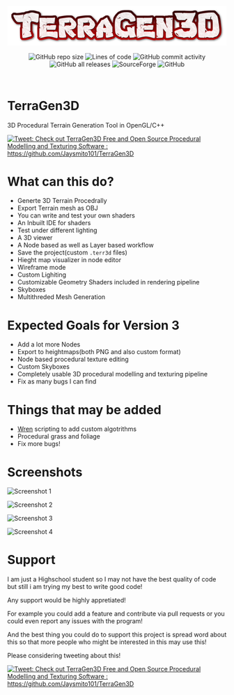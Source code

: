 <br/>
<p align="center">
    <img src="./resources/ReadmeHeader.png" border="0"></
</p>

<br/>
<p align="center">
  <img alt="GitHub repo size" src="https://img.shields.io/github/repo-size/Jaysmito101/TerraGen3D?style=for-the-badge">
  <img alt="Lines of code" src="https://img.shields.io/tokei/lines/github/Jaysmito101/TerraGen3D?style=for-the-badge">
  <img alt="GitHub commit activity" src="https://img.shields.io/github/commit-activity/w/Jaysmito101/TerraGen3D?style=for-the-badge">
    <br>
  <img alt="GitHub all releases" src="https://img.shields.io/github/downloads/Jaysmito101/TerraGen3D/total?label=Github%20Downloads&style=for-the-badge">
  <img alt="SourceForge" src="https://img.shields.io/sourceforge/dt/terragen3d?label=Source%20Forge%20Downloads&style=for-the-badge">
  <img alt="GitHub" src="https://img.shields.io/github/license/Jaysmito101/Terragen3D?style=for-the-badge">
  
</p>
<br/>


# TerraGen3D
3D Procedural Terrain Generation Tool in OpenGL/C++

<a href="https://ctt.ac/MX5_c"><img src="http://clicktotweet.com/img/tweet-graphic-4.png" alt="Tweet: Check out TerraGen3D Free and Open Source Procedural Modelling and Texturing Software : https://github.com/Jaysmito101/TerraGen3D" /></a>

# What can this do?

* Generte 3D Terrain Procedrally
* Export Terrain mesh as OBJ
* You can write and test your own shaders
* An Inbuilt IDE for shaders
* Test under different lighting
* A 3D viewer
* A Node based as well as Layer based workflow
* Save the project(custom `.terr3d` files)
* Hieght map visualizer in node editor
* Wireframe mode
* Custom Lighiting
* Customizable Geometry Shaders included in rendering pipeline
* Skyboxes
* Multithreded Mesh Generation

# Expected Goals for Version 3

* Add a lot more Nodes
* Export to heightmaps(both PNG and also custom format)
* Node based procedural texture editing
* Custom Skyboxes
* Completely usable 3D procedural modelling and texturing pipeline
* Fix as many bugs I can find

# Things that may be added

* [Wren](https://wren.io/) scripting to add custom algotrithms
* Procedural grass and foliage
* Fix more bugs!

# Screenshots

![Screenshot 1](https://raw.githubusercontent.com/Jaysmito101/TerraGen3D/master/Screenshots/Screenshot%20(6).png)

![Screenshot 2](https://raw.githubusercontent.com/Jaysmito101/TerraGen3D/master/Screenshots/Screenshot%20(5).png)

![Screenshot 3](https://raw.githubusercontent.com/Jaysmito101/TerraGen3D/master/Screenshots/Screenshot%20(4).png)

![Screenshot 4](https://raw.githubusercontent.com/Jaysmito101/TerraGen3D/master/Screenshots/Screenshot%20(7).png)

# Support

I am just a Highschool student so I may not have the best quality of code but still i am trying my best to write good code!

Any support would be highly appretiated!

For example you could add a feature and contribute via pull requests or you could even report any issues with the program!

And the best thing you could do to support this project is spread word about this so that more people who might be interested in this may use this!

Please considering tweeting about this! 


<a href="https://ctt.ac/MX5_c"><img src="http://clicktotweet.com/img/tweet-graphic-4.png" alt="Tweet: Check out TerraGen3D Free and Open Source Procedural Modelling and Texturing Software : https://github.com/Jaysmito101/TerraGen3D" /></a>
